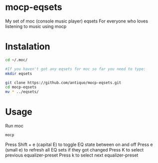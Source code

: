 mocp-eqsets
===========

My set of moc (console music player) eqsets
For everyone who loves listening to music using mocp

Instalation
===========
```bash
cd ~/.moc/

#If you haven't got any eqsets for moc so far you need to type:
mkdir eqsets

git clone https://github.com/antiquo/mocp-eqsets.git
cd mocp-eqsets
mv * ../eqsets/
```

Usage
===========
Run moc
```bash
mocp
```
Press Shift + e (capital E) to toggle EQ state between on and off
Press e (small e) to refresh all EQ sets if they got changed
Press K to select previous equalizer-preset
Press k to select next equalizer-preset
